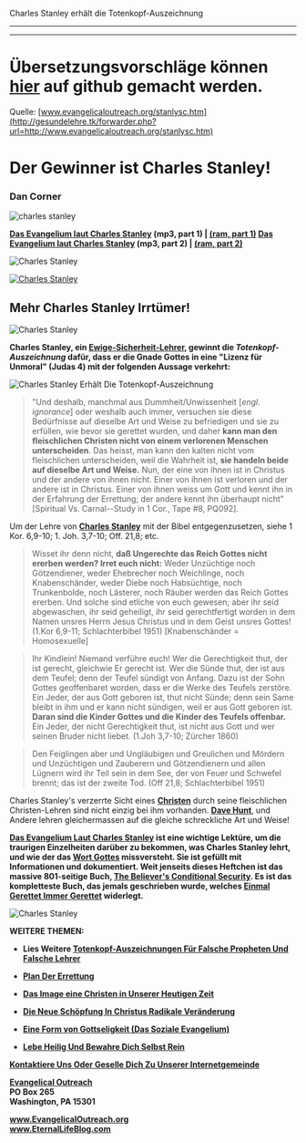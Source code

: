 <!--t Der Gewinner ist Charles Stanley! (100% übersetzt) t-->
<!--d  d-->

Charles Stanley erhält die Totenkopf-Auszeichnung

- - - 
- - -

# Übersetzungsvorschläge können [hier](https://github.com/gesundelehre/gesundelehre_translate/blob/master/content/static/irrlehrer-artikel/totenkopf-auszeichnung-charles-stanley.md) auf github gemacht werden.

Quelle: [www.evangelicaloutreach.org/stanlysc.htm](http://gesundelehre.tk/forwarder.php?url=http://www.evangelicaloutreach.org/stanlysc.htm)


# Der Gewinner ist Charles Stanley!

### Dan Corner

![charles stanley](../../files/pictures/evangelical-charles-stanley.jpg)

**[Das Evangelium laut Charles Stanley](http://media10.cqservers.com/evangelicaloutreach.org/Stanley1.mp3) (mp3, part 1) | [(ram, part 1)](http://gesundelehre.tk/forwarder.php?url=http://www.evangelicaloutreach.org/audio/Evangical59.rm)
[Das Evangelium laut Charles Stanley](http://media10.cqservers.com/evangelicaloutreach.org/Stanley2.mp3) (mp3, part 2) | [(ram, part 2)](http://gesundelehre.tk/forwarder.php?url=http://www.evangelicaloutreach.org/audio/Evangical60.rm)**

![Charles Stanley](../../files/pictures/a-colorb.gif)

[![Charles Stanley](../s7.addthis.com/static/btn/v2/lg-share-en.gif)](http://www.addthis.com/bookmark.php?v=250&username=xa-4ce723c86d857fe0)


## Mehr Charles Stanley Irrtümer!

![Charles Stanley](../../files/pictures/stanleycharles.jpg)

**Charles Stanley, ein [Ewige-Sicherheit-Lehrer](http://gesundelehre.tk/forwarder.php?url=http://www.evangelicaloutreach.org/eternal-security-teachers.html), gewinnt die _Totenkopf-Auszeichnung_ dafür, dass er die Gnade Gottes in eine "Lizenz für Unmoral" (Judas 4) mit der folgenden Aussage verkehrt:**

![Charles Stanley Erhält Die Totenkopf-Auszeichnung](../../files/pictures/snc_de.jpg)

> "Und deshalb, manchmal aus Dummheit/Unwissenheit [_engl. ignorance_] oder weshalb auch immer, versuchen sie diese Bedürfnisse auf dieselbe Art und Weise zu befriedigen und sie zu erfüllen, wie bevor sie gerettet wurden, und daher **kann man den fleischlichen Christen nicht von einem verlorenen Menschen unterscheiden**. Das heisst, man kann den kalten nicht vom fleischlichen unterscheiden, weil die Wahrheit ist, **sie handeln beide auf dieselbe Art und Weise.** Nun, der eine von ihnen ist in Christus und der andere von ihnen nicht. Einer von ihnen ist verloren und der andere ist in Christus. Einer von ihnen weiss um Gott und kennt ihn in der Erfahrung der Errettung; der andere kennt ihn überhaupt nicht" [Spiritual Vs. Carnal--Study in 1 Cor., Tape #8, PQ092].

Um der Lehre von **[Charles Stanley](http://gesundelehre.tk/forwarder.php?url=http://www.evangelicaloutreach.org/charles-stanley.html)** mit der Bibel entgegenzusetzen, siehe 1 Kor. 6,9-10; 1. Joh. 3,7-10; Off. 21,8; etc.

> Wisset ihr denn nicht, **daß Ungerechte das Reich Gottes nicht ererben werden? Irret euch nicht:** Weder Unzüchtige noch Götzendiener, weder Ehebrecher noch Weichlinge, noch Knabenschänder, weder Diebe noch Habsüchtige, noch Trunkenbolde, noch Lästerer, noch Räuber werden das Reich Gottes ererben. Und solche sind etliche von euch gewesen; aber ihr seid abgewaschen, ihr seid geheiligt, ihr seid gerechtfertigt worden in dem Namen unsres Herrn Jesus Christus und in dem Geist unsres Gottes! (1.Kor 6,9-11; Schlachterbibel 1951) [Knabenschänder = Homosexuelle]

> Ihr Kindlein! Niemand verführe euch! Wer die Gerechtigkeit thut, der ist gerecht, gleichwie Er gerecht ist. Wer die Sünde thut, der ist aus dem Teufel; denn der Teufel sündigt von Anfang. Dazu ist der Sohn Gottes geoffenbaret worden, dass er die Werke des Teufels zerstöre. Ein Jeder, der aus Gott geboren ist, thut nicht Sünde; denn sein Same bleibt in ihm und er kann nicht sündigen, weil er aus Gott geboren ist. **Daran sind die Kinder Gottes und die Kinder des Teufels offenbar.** Ein Jeder, der nicht Gerechtigkeit thut, ist nicht aus Gott und wer seinen Bruder nicht liebet. (1.Joh 3,7-10; Zürcher 1860)

> Den Feiglingen aber und Ungläubigen und Greulichen und Mördern und Unzüchtigen und Zauberern und Götzendienern und allen Lügnern wird ihr Teil sein in dem See, der von Feuer und Schwefel brennt; das ist der zweite Tod. (Off 21,8; Schlachterbibel 1951)

Charles Stanley's verzerrte Sicht eines **[Christen](http://gesundelehre.tk/forwarder.php?url=http://www.evangelicaloutreach.org/christian.html)** durch seine fleischlichen Christen-Lehren sind nicht einzig bei ihm vorhanden. **[Dave Hunt](http://gesundelehre.tk/forwarder.php?url=http://www.evangelicaloutreach.org/carnal-christian-dave-hunt.htm)**, und Andere lehren gleichermassen auf die gleiche schreckliche Art und Weise!

**[Das Evangelium Laut Charles Stanley](http://gesundelehre.tk/forwarder.php?url=http://www.evangelicaloutreach.org/charles-stanley.html) ist eine wichtige Lektüre, um die traurigen Einzelheiten darüber zu bekommen, was Charles Stanley lehrt, und wie der das [Wort Gottes](http://gesundelehre.tk/forwarder.php?url=http://www.evangelicaloutreach.org/wordgod.html) missversteht. Sie ist gefüllt mit Informationen und dokumentiert. Weit jenseits dieses Heftchen ist das massive 801-seitige Buch, [The Believer's Conditional Security](http://gesundelehre.tk/forwarder.php?url=http://www.evangelicaloutreach.org/dan-corner-the-believers-conditional-security.html). Es ist das kompletteste Buch, das jemals geschrieben wurde, welches [Einmal Gerettet Immer Gerettet](http://gesundelehre.tk/forwarder.php?url=http://www.evangelicaloutreach.org/eternal-security.html) widerlegt.**

![Charles Stanley](../../files/pictures/a-colorb.gif)


**WEITERE THEMEN:**

- **Lies Weitere [Totenkopf-Auszeichnungen Für Falsche Propheten Und Falsche Lehrer](http://gesundelehre.tk/forwarder.php?url=http://www.evangelicaloutreach.org/Skull_And_Crossbones.html)**

- **[Plan Der Errettung](http://gesundelehre.tk/forwarder.php?url=http://www.evangelicaloutreach.org/plan-of-salvation.html)**

- **[Das Image eine Christen in Unserer Heutigen Zeit](http://gesundelehre.tk/forwarder.php?url=http://www.evangelicaloutreach.org/image-of-a-christian.htm)**

- **[Die Neue Schöpfung In Christus Radikale Veränderung](http://gesundelehre.tk/forwarder.php?url=http://www.evangelicaloutreach.org/new-creation.html)**

- **[Eine Form von Gottseligkeit (Das Soziale Evangelium)](http://gesundelehre.tk/forwarder.php?url=http://www.evangelicaloutreach.org/form-of-godliness.html)**

- **[Lebe Heilig Und Bewahre Dich Selbst Rein](http://gesundelehre.tk/forwarder.php?url=http://www.evangelicaloutreach.org/keep-yourself-pure.html)**

[**Kontaktiere Uns Oder Geselle Dich Zu Unserer Internetgemeinde**](http://gesundelehre.tk/forwarder.php?url=http://www.evangelicaloutreach.org/contact.html)

**[Evangelical Outreach](http://gesundelehre.tk/forwarder.php?url=http://www.evangelicaloutreach.org/index.html)**  
**PO Box 265**  
**Washington, PA 15301**

**www.EvangelicalOutreach.org**  
**www.EternalLifeBlog.com**